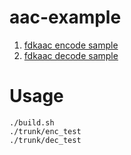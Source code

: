 # aac-example
1. [fdkaac encode sample](./trunk/enc_test.cpp)
2. [fdkaac decode sample](./trunk/dec_test.cpp)

# Usage
```
./build.sh
./trunk/enc_test
./trunk/dec_test
```

